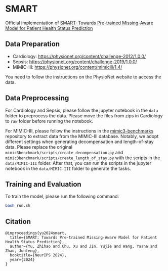 # SMART
Official implementation of [SMART: Towards Pre-trained Missing-Aware Model for Patient Health Status Prediction](https://openreview.net/pdf?id=7UenF4kx4j)

## Data Preparation
- Cardiology: https://physionet.org/content/challenge-2012/1.0.0/
- Sepsis: https://physionet.org/content/challenge-2019/1.0.0/
- MIMIC-III: https://physionet.org/content/mimiciii/1.4/

You need to follow the instructions on the PhysioNet website to access the data.

## Data Preprocessing

For Cardiology and Sepsis, please follow the jupyter notebook in the `data` folder to preprocess the data. Please move the files from zips in Cardiology to `raw` folder before running the notebook.

For MIMIC-III, please follow the instructions in the [mimic3-benchmarks](https://github.com/YerevaNN/mimic3-benchmarks) repository to extract data from the MIMIC-III database. Notably, we adopt different settings when generating decompensation and length-of-stay data. Please replace the original `mimic3benchmark/scripts/create_decompensation.py` and `mimic3benchmark/scripts/create_length_of_stay.py` with the scripts in the `data/MIMIC-III` folder. After that, you can run the scripts in the jupyter notebook in the `data/MIMIC-III` folder to generate the tasks.

## Training and Evaluation

To train the model, please run the following command:

```bash
bash run.sh
```

## Citation
```
@inproceedings{yu2024smart,
  title={SMART: Towards Pre-trained Missing-Aware Model for Patient Health Status Prediction},
  author={Yu, Zhihao and Chu, Xu and Jin, Yujie and Wang, Yasha and Zhao, Junfeng},
  booktitle={NeurIPS 2024},
  year={2024}
}
```
